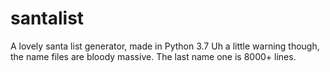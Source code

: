 # santalist
A lovely santa list generator, made in Python 3.7
Uh a little warning though, the name files are bloody massive.
The last name one is 8000+ lines.
